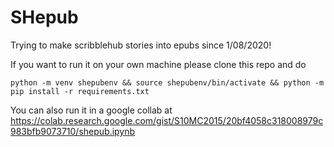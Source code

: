 # SHepub


Trying to make scribblehub stories into epubs since 1/08/2020!

If you want to run it on your own machine please clone this repo and do
```
python -m venv shepubenv && source shepubenv/bin/activate && python -m pip install -r requirements.txt
```

You can also run it in a google collab at https://colab.research.google.com/gist/S10MC2015/20bf4058c318008979c983bfb9073710/shepub.ipynb
